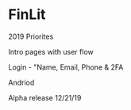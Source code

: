 # FinLit

2019 Priorites

Intro pages with user flow

Login - "Name, Email, Phone & 2FA

Andriod

Alpha release 12/21/19
